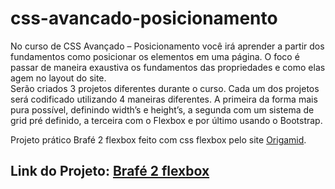 # css-avancado-posicionamento
No curso de CSS Avançado – Posicionamento você irá aprender a partir dos fundamentos como posicionar os elementos em uma página. 
O foco é passar de maneira exaustiva os fundamentos das propriedades e como elas agem no layout do site.  
Serão criados 3 projetos diferentes durante o curso. Cada um dos projetos será codificado utilizando 4 maneiras diferentes.
A primeira da forma mais pura possível, definindo width’s e height’s, a segunda com um sistema de grid pré definido, 
a terceira com o Flexbox e por último usando o Bootstrap.

Projeto prático Brafé 2 flexbox feito com css flexbox pelo site [Origamid](https://www.origamid.com/curso/css-avancado-posicionamento).

## Link do Projeto: [Brafé 2 flexbox](https://marcelo-rafael.github.io/brafe-2-flexbox/)
